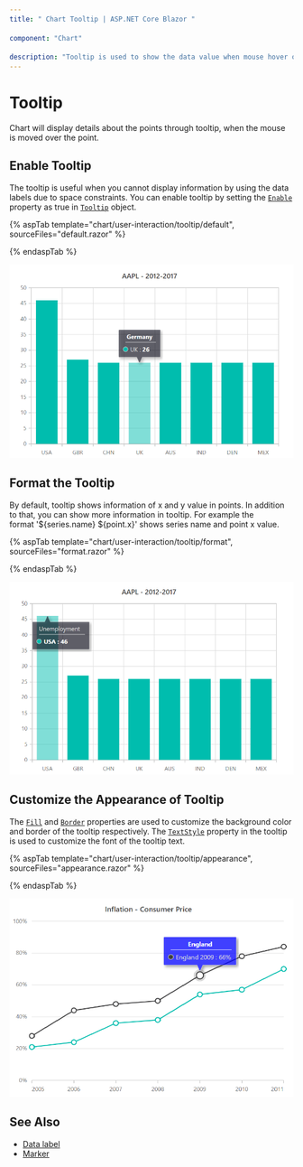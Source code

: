 ```yaml
---
title: " Chart Tooltip | ASP.NET Core Blazor "

component: "Chart"

description: "Tooltip is used to show the data value when mouse hover on the chart.We can able to customize format,template and appearance."
---
```


# Tooltip

<!-- markdownlint-disable MD036 -->

Chart will display details about the points through tooltip, when the mouse is moved over the point.

## Enable Tooltip

The tooltip is useful when you cannot display information by using the data labels due to space constraints.
You can enable tooltip by setting the [`Enable`](https://help.syncfusion.com/cr/blazor/Syncfusion.Blazor~Syncfusion.Blazor.Charts.ChartTooltipSettings~Enable.html) property as true
in [`Tooltip`](https://help.syncfusion.com/cr/blazor/Syncfusion.Blazor~Syncfusion.Blazor.Charts.EjsChart~Tooltip.html) object.

{% aspTab template="chart/user-interaction/tooltip/default", sourceFiles="default.razor" %}

{% endaspTab %}

![Enable Tooltip](images/tooltip/default-razor.png)

## Format the Tooltip

<!-- markdownlint-disable MD013 -->

By default, tooltip shows information of x and y value in points. In addition to that, you can show more
information in tooltip. For example the format '${series.name} ${point.x}' shows series name and point x
value.

{% aspTab template="chart/user-interaction/tooltip/format", sourceFiles="format.razor" %}

{% endaspTab %}

![Format the Tooltip](images/tooltip/format-razor.png)

<!-- markdownlint-disable MD013 -->

## Customize the Appearance of Tooltip

The [`Fill`](https://help.syncfusion.com/cr/blazor/Syncfusion.Blazor~Syncfusion.Blazor.Charts.ChartTooltipSettings~Fill.html)
and [`Border`](https://help.syncfusion.com/cr/blazor/Syncfusion.Blazor~Syncfusion.Blazor.Charts.ChartTooltipSettings~Border.html)
properties are used to customize the background color and border of the tooltip respectively.
The [`TextStyle`](https://help.syncfusion.com/cr/blazor/Syncfusion.Blazor~Syncfusion.Blazor.Charts.ChartTooltipSettings~TextStyle.html)
property in the tooltip is used to customize the font of the tooltip text.

{% aspTab template="chart/user-interaction/tooltip/appearance", sourceFiles="appearance.razor" %}

{% endaspTab %}

![Customize the Appearance of Tooltip](images/tooltip/appearance-razor.png)

## See Also

* [Data label](./data-labels)
* [Marker](./data-markers)